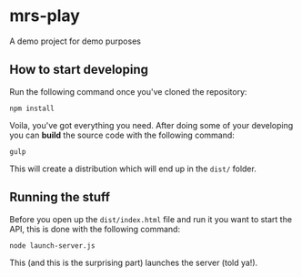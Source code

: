 # mrs-play
A demo project for demo purposes

## How to start developing
Run the following command once you've cloned the repository:
```
npm install
```

Voila, you've got everything you need.
After doing some of your developing you can **build** the source code with the following command:
```
gulp
```
This will create a distribution which will end up in the `dist/` folder.

## Running the stuff
Before you open up the `dist/index.html` file and run it you want to start the API, this is done with the following command:
```
node launch-server.js
```
This (and this is the surprising part) launches the server (told ya!).